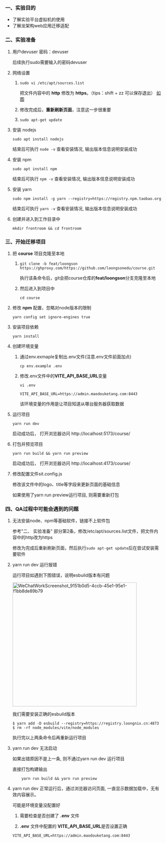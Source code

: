 ### 一、实验目的

* 了解实验平台虚拟机的使用
* 了解龙架构web应用迁移适配

### 二、实验准备
1. 用户devuser 密码：devuser

    后续执行sudo需要输入的密码devuser

2. 网络设置

    1. 
        ```
        sudo vi /etc/apt/sources.list 
        ```
        把文件内容中的 **http** 修改为 **https**。（tips：shift + zz 可以保存退出）
        [如图](https://github.com/loongsonedu/loongson-training/assets/920487/1ffdaab7-6fcb-4ebc-9162-428700cd2a29)

    2. 修改完成后，**重新刷新页面**，注意这一步很重要

    3. 
        ```
        sudo apt-get update
        ```
3. 安装 nodejs   

    ```
    sudo apt install nodejs
    ```
    结束后可执行 ```node -v``` 查看安装情况, 输出版本信息说明安装成功

4. 安装 npm   

    ```
    sudo apt install npm
    ```
    结束后可执行 ```npm -v``` 查看安装情况, 输出版本信息说明安装成功

5. 安装 yarn   

    ```
    sudo npm install -g yarn --registry=https://registry.npm.taobao.org
    ```
    结束后可执行 ```yarn -v``` 查看安装情况, 输出版本信息说明安装成功

6. 创建并进入到工作目录中

    ```
    mkdir frontroom && cd frontroom
    ```

### 三、开始迁移项目

1. 把 **course** 项目克隆至本地

    1. 
        ```
        git clone -b feat/loongson https://ghproxy.com/https://github.com/loongsonedu/course.git
        ```
        执行该条命令后，git会把course仓库的**feat/loongson**分支克隆至本地

    2. 然后进入到项目中 
        ```
        cd course
        ```
2. 修改 **npm** 配置，忽略对node版本的限制

    ```
    yarn config set ignore-engines true
    ```

 3. 安装项目依赖

    ```
    yarn install
    ```
 4. 创建环境变量

    1. 通过env.exmaple复制出.env文件(注意.env文件前面加点)
        ```
        cp env.example .env
        ```
    2. 修改.env文件中的**VITE_API_BASE_URL**变量
        ```
        vi .env
        ```

        ```
        VITE_API_BASE_URL=https://admin.maodouketang.com:8443
        ```
        该环境变量的作用是让项目知道从哪台服务器获取数据

5. 运行项目

    ```
    yarn run dev
    ```

    启动成功后， 打开浏览器访问 http://localhost:5173/course/

6. 打包并预览项目

    ```
    yarn run build && yarn run preview
    ```

    启动成功后， 打开浏览器访问 http://localhost:4173/course/

7. 修改配置文件sit.config.js    

    修改该文件中的logo、title等字段来更新页面的基础信息

    如果使用了yarn run preview运行项目, 则需要重新打包


### 四、QA过程中可能会遇到的问题

1. 无法安装node、npm等基础软件，链接不上软件包

    参考"二、 实验准备" 部分第2条，修改/etc/apt/sources.list文件，把文件内容中的http改为https

    修改为完成后重新刷新页面，然后执行```sudo apt-get update```后在尝试安装需要软件

2. yarn run dev 运行报错

    运行项目如遇到下图错误，说明esbuild版本有问题

    <img width="400" alt="WeChatWorkScreenshot_9151b0d5-4ccb-45e1-95e1-f1bb8de89b79" src="https://github.com/loongsonedu/loongson-training/assets/920487/9296af42-6764-4efe-afc1-1e3a8edcab17">

    我们需要安装正确的esbuild版本

    ```
    $ yarn add -D esbuild --registry=https://registry.loongnix.cn:4873
    $ rm -rf node_modules/vite/node_modules
    ```

    执行完以上两条命令后再重新运行项目

3.  yarn run dev 无法启动

    如果出错原因不是上一条, 则不通过yarn run dev 运行项目

    直接打包构建输出

    ```
        yarn run build && yarn run preview
    ```

4. yarn run dev 正常运行后，通过浏览器访问页面, 一直显示数据加载中，无有效内容展示。

    可能是环境变量没配置好

    1. 需要检查是否创建了 **.env** 文件

    2. **.env** 文件中配置的 **VITE_API_BASE_URL**是否设置正确

    ```
    VITE_API_BASE_URL=https://admin.maodouketang.com:8443
    ```